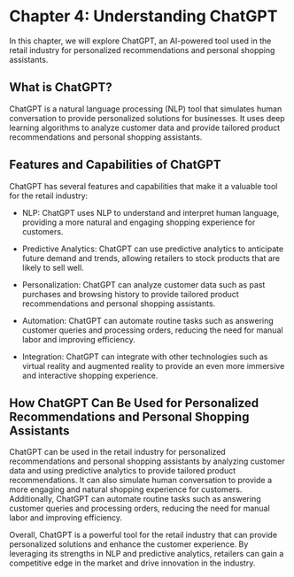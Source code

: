 Chapter 4: Understanding ChatGPT
================================

In this chapter, we will explore ChatGPT, an AI-powered tool used in the retail industry for personalized recommendations and personal shopping assistants.

What is ChatGPT?
----------------

ChatGPT is a natural language processing (NLP) tool that simulates human conversation to provide personalized solutions for businesses. It uses deep learning algorithms to analyze customer data and provide tailored product recommendations and personal shopping assistants.

Features and Capabilities of ChatGPT
------------------------------------

ChatGPT has several features and capabilities that make it a valuable tool for the retail industry:

* NLP: ChatGPT uses NLP to understand and interpret human language, providing a more natural and engaging shopping experience for customers.

* Predictive Analytics: ChatGPT can use predictive analytics to anticipate future demand and trends, allowing retailers to stock products that are likely to sell well.

* Personalization: ChatGPT can analyze customer data such as past purchases and browsing history to provide tailored product recommendations and personal shopping assistants.

* Automation: ChatGPT can automate routine tasks such as answering customer queries and processing orders, reducing the need for manual labor and improving efficiency.

* Integration: ChatGPT can integrate with other technologies such as virtual reality and augmented reality to provide an even more immersive and interactive shopping experience.

How ChatGPT Can Be Used for Personalized Recommendations and Personal Shopping Assistants
-----------------------------------------------------------------------------------------

ChatGPT can be used in the retail industry for personalized recommendations and personal shopping assistants by analyzing customer data and using predictive analytics to provide tailored product recommendations. It can also simulate human conversation to provide a more engaging and natural shopping experience for customers. Additionally, ChatGPT can automate routine tasks such as answering customer queries and processing orders, reducing the need for manual labor and improving efficiency.

Overall, ChatGPT is a powerful tool for the retail industry that can provide personalized solutions and enhance the customer experience. By leveraging its strengths in NLP and predictive analytics, retailers can gain a competitive edge in the market and drive innovation in the industry.
